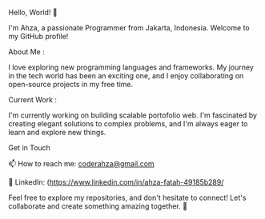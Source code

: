 
Hello, World! 👋

I'm Ahza, a passionate Programmer from Jakarta, Indonesia. Welcome to my GitHub profile!

About Me :

I love exploring new programming languages and frameworks. My journey in the tech world has been an exciting one, and I enjoy collaborating on open-source projects in my free time.

Current Work :

I'm currently working on building scalable portofolio web. I'm fascinated by creating elegant solutions to complex problems, and I'm always eager to learn and explore new things.

Get in Touch

📫 How to reach me: coderahza@gmail.com

💼 LinkedIn: (https://www.linkedin.com/in/ahza-fatah-49185b289/

Feel free to explore my repositories, and don't hesitate to connect! Let's collaborate and create something amazing together. 🚀
